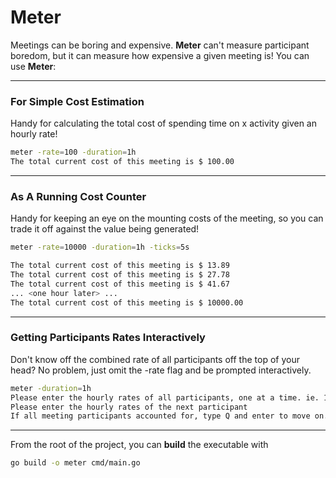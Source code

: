 # Meter

Meetings can be boring and expensive. **Meter** can't measure participant boredom, but it can measure how expensive a given meeting is! You can use **Meter**:
___
### For Simple Cost Estimation
Handy for calculating the total cost of spending time on x activity given an hourly rate!
```bash
meter -rate=100 -duration=1h
The total current cost of this meeting is $ 100.00
```
___
### As A Running Cost Counter
Handy for keeping an eye on the mounting costs of the meeting, so you can trade it off against the value being generated!
```bash
meter -rate=10000 -duration=1h -ticks=5s

The total current cost of this meeting is $ 13.89
The total current cost of this meeting is $ 27.78
The total current cost of this meeting is $ 41.67
... <one hour later> ...
The total current cost of this meeting is $ 10000.00
```
---
### Getting Participants Rates Interactively
Don't know off the combined rate of all participants off the top of your head? No problem, just omit the -rate flag and be prompted interactively.
```bash
meter -duration=1h
Please enter the hourly rates of all participants, one at a time. ie. 150 OR 1000.50
Please enter the hourly rates of the next participant
If all meeting participants accounted for, type Q and enter to move on.
```
___

From the root of the project, you can **build** the executable with
``` bash
go build -o meter cmd/main.go
```